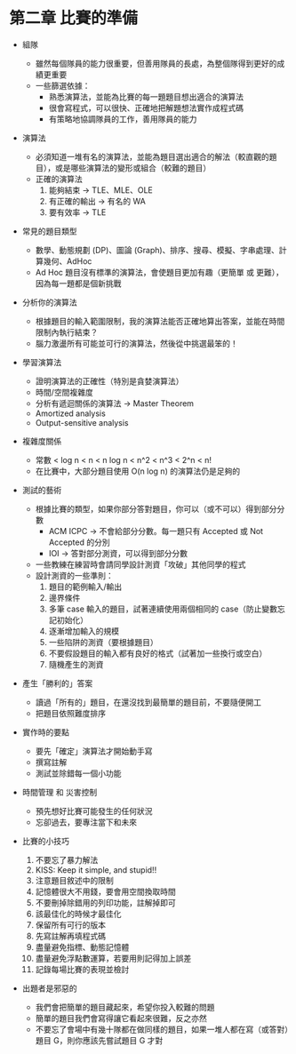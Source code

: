 # 第二章 比賽的準備

* 組隊
  * 雖然每個隊員的能力很重要，但善用隊員的長處，為整個隊得到更好的成績更重要
  * 一些篩選依據：
    * 熟悉演算法，並能為比賽的每一題題目想出適合的演算法
    * 很會寫程式，可以很快、正確地把解題想法實作成程式碼
    * 有策略地協調隊員的工作，善用隊員的能力

* 演算法
  * 必須知道一堆有名的演算法，並能為題目選出適合的解法（較直觀的題目），或是哪些演算法的變形或組合（較難的題目）
  * 正確的演算法
    1. 能夠結束 → TLE、MLE、OLE
    2. 有正確的輸出 → 有名的 WA
    3. 要有效率 → TLE

* 常見的題目類型
  * 數學、動態規劃 (DP)、圖論 (Graph)、排序、搜尋、模擬、字串處理、計算幾何、AdHoc
  * Ad Hoc 題目沒有標準的演算法，會使題目更加有趣（更簡單 或 更難），因為每一題都是個新挑戰
  
* 分析你的演算法
  * 根據題目的輸入範圍限制，我的演算法能否正確地算出答案，並能在時間限制內執行結束？
  * 腦力激盪所有可能並可行的演算法，然後從中挑選最笨的！
  
* 學習演算法
  * 證明演算法的正確性（特別是貪婪演算法）
  * 時間/空間複雜度
  * 分析有遞迴關係的演算法 → Master Theorem
  * Amortized analysis
  * Output-sensitive analysis
  
* 複雜度關係
  * 常數 < log n < n < n log n < n^2 < n^3 < 2^n < n!
  * 在比賽中，大部分題目使用 O(n log n) 的演算法仍是足夠的

* 測試的藝術
  * 根據比賽的類型，如果你部分答對題目，你可以（或不可以）得到部分分數
    * ACM ICPC → 不會給部分分數。每一題只有 Accepted 或 Not Accepted 的分別
    * IOI → 答對部分測資，可以得到部分分數
  * 一些教練在練習時會請同學設計測資「攻破」其他同學的程式
  * 設計測資的一些準則：
    1. 題目的範例輸入/輸出
    2. 邊界條件
    3. 多筆 case 輸入的題目，試著連續使用兩個相同的 case（防止變數忘記初始化）
    4. 逐漸增加輸入的規模
    5. 一些陷阱的測資（要根據題目）
    6. 不要假設題目的輸入都有良好的格式（試著加一些換行或空白）
    7. 隨機產生的測資

* 產生「勝利的」答案
  * 讀過「所有的」題目，在還沒找到最簡單的題目前，不要隨便開工
  * 把題目依照難度排序

* 實作時的要點
  * 要先「確定」演算法才開始動手寫
  * 撰寫註解
  * 測試並除錯每一個小功能

* 時間管理 和 災害控制
  * 預先想好比賽可能發生的任何狀況
  * 忘卻過去，要專注當下和未來

* 比賽的小技巧
  1. 不要忘了暴力解法
  2. KISS: Keep it simple, and stupid!!
  3. 注意題目敘述中的限制
  4. 記憶體很大不用錢，要會用空間換取時間
  5. 不要刪掉除錯用的列印功能，註解掉即可
  6. 該最佳化的時候才最佳化
  7. 保留所有可行的版本
  8. 先寫註解再填程式碼
  9. 盡量避免指標、動態記憶體
  10. 盡量避免浮點數運算，若要用則記得加上誤差
  11. 記錄每場比賽的表現並檢討

* 出題者是邪惡的
  * 我們會把簡單的題目藏起來，希望你投入較難的問題
  * 簡單的題目我們會寫得讓它看起來很難，反之亦然
  * 不要忘了會場中有幾十隊都在做同樣的題目，如果一堆人都在寫（或答對）題目 G，則你應該先嘗試題目 G 才對

